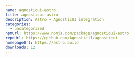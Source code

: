 ```yaml
---
name: agnosticui-astro
title: agnosticui-astro
description: Astro + AgnosticUI integration
categories:
  - uncategorized
npmUrl: https://www.npmjs.com/package/agnosticui-astro
repoUrl: https://github.com/AgnosticUI/agnosticui
homepageUrl: https://astro.build
downloads: 12
---
```


